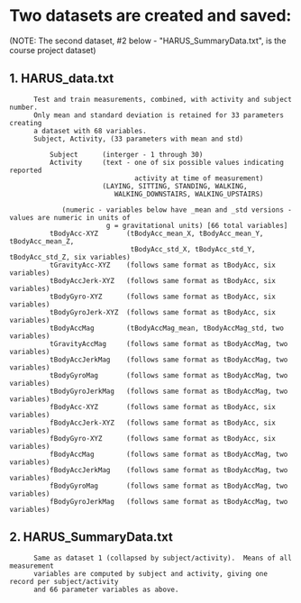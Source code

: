 #    Two datasets are created and saved:

(NOTE: The second dataset, #2 below - "HARUS_SummaryData.txt", is the course project dataset)

##       1. HARUS_data.txt

          Test and train measurements, combined, with activity and subject number.
          Only mean and standard deviation is retained for 33 parameters creating
          a dataset with 68 variables.
          Subject, Activity, (33 parameters with mean and std)

              Subject      (interger - 1 through 30)
              Activity     (text - one of six possible values indicating reported 
                                   activity at time of measurement)
                           (LAYING, SITTING, STANDING, WALKING, 
                              WALKING_DOWNSTAIRS, WALKING_UPSTAIRS)

                 (numeric - variables below have _mean and _std versions - values are numeric in units of 
                            g = gravitational units) [66 total variables]
              tBodyAcc-XYZ       (tBodyAcc_mean_X, tBodyAcc_mean_Y, tBodyAcc_mean_Z,
                                  tBodyAcc_std_X, tBodyAcc_std_Y, tBodyAcc_std_Z, six variables)
              tGravityAcc-XYZ    (follows same format as tBodyAcc, six variables)
              tBodyAccJerk-XYZ   (follows same format as tBodyAcc, six variables)
              tBodyGyro-XYZ      (follows same format as tBodyAcc, six variables)
              tBodyGyroJerk-XYZ  (follows same format as tBodyAcc, six variables)
              tBodyAccMag        (tBodyAccMag_mean, tBodyAccMag_std, two variables)
              tGravityAccMag     (follows same format as tBodyAccMag, two variables)
              tBodyAccJerkMag    (follows same format as tBodyAccMag, two variables)
              tBodyGyroMag       (follows same format as tBodyAccMag, two variables)
              tBodyGyroJerkMag   (follows same format as tBodyAccMag, two variables)
              fBodyAcc-XYZ       (follows same format as tBodyAcc, six variables)
              fBodyAccJerk-XYZ   (follows same format as tBodyAcc, six variables)
              fBodyGyro-XYZ      (follows same format as tBodyAcc, six variables)
              fBodyAccMag        (follows same format as tBodyAccMag, two variables)
              fBodyAccJerkMag    (follows same format as tBodyAccMag, two variables)
              fBodyGyroMag       (follows same format as tBodyAccMag, two variables)
              fBodyGyroJerkMag   (follows same format as tBodyAccMag, two variables)

##       2. HARUS_SummaryData.txt

          Same as dataset 1 (collapsed by subject/activity).  Means of all measurement 
          variables are computed by subject and activity, giving one record per subject/activity 
          and 66 parameter variables as above.

